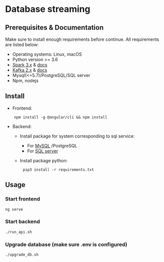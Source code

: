 # Database streaming


## Prerequisites & Documentation

Make sure to install enough requirements before continue. All requirements are listed below:

* Operating systems: Linux, macOS
* Python version >= 3.6
* [Spark 3.x](https://spark.apache.org/downloads.html) & [docs](https://spark.apache.org/docs/latest/)
* [Kafka 2.x](https://kafka.apache.org/quickstart) & [docs](https://kafka.apache.org/documentation/)
* Mysql(<=5.7)/PostgreSQL/SQL server
* Npm, nodejs

## Install

- Frontend:

```
    npm install -g @angular/cli && npm install
```

- Backend:

    * Install package for system corresponding to sql service:
      * For [MySQL](https://pypi.org/project/mysqlclient/) /PostgreSQL
      * For [SQL server](https://github.com/mkleehammer/pyodbc/wiki/Install)

    * Install package python:
        
```
        pip3 install -r requirements.txt
```

## Usage
### Start frontend

    ng serve

### Start backend

    ./run_api.sh

### Upgrade database (make sure .env is configured)

    ./upgrade_db.sh
